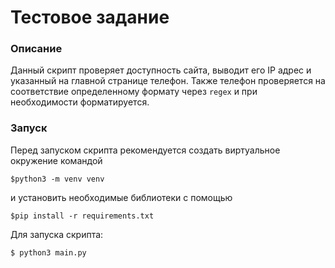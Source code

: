 # Тестовое задание

### Описание
Данный скрипт проверяет доступность сайта, выводит его IP адрес и указанный на главной странице телефон.
Также телефон проверяется на соответствие определенному формату через ```regex``` и при необходимости форматируется.

### Запуск
Перед запуском скрипта рекомендуется создать виртуальное окружение командой 
```console
$python3 -m venv venv
``` 
и установить необходимые библиотеки с помощью
 ```console
 $pip install -r requirements.txt
 ```
Для запуска скрипта:
```console
$ python3 main.py 
```